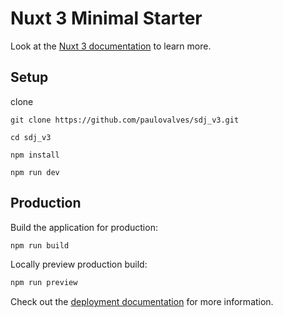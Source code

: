 # Nuxt 3 Minimal Starter

Look at the [Nuxt 3 documentation](https://nuxt.com/docs/getting-started/introduction) to learn more.

## Setup
clone
```
git clone https://github.com/paulovalves/sdj_v3.git

cd sdj_v3

npm install

npm run dev
```

## Production

Build the application for production:

```bash
npm run build
```

Locally preview production build:

```bash
npm run preview
```

Check out the [deployment documentation](https://nuxt.com/docs/getting-started/deployment) for more information.
